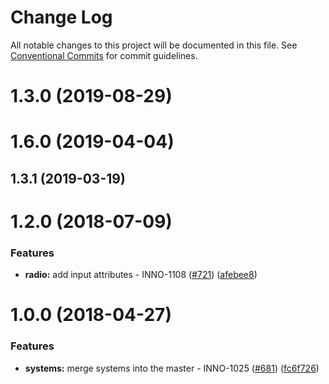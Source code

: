 # Change Log

All notable changes to this project will be documented in this file.
See [Conventional Commits](https://conventionalcommits.org) for commit guidelines.

<a name="1.3.0"></a>
# 1.3.0 (2019-08-29)



<a name="1.6.0"></a>
# 1.6.0 (2019-04-04)



<a name="1.3.1"></a>
## 1.3.1 (2019-03-19)



<a name="1.2.0"></a>
# 1.2.0 (2018-07-09)


### Features

* **radio:** add input attributes - INNO-1108 ([#721](https://github.com/ec-europa/europa-component-library/issues/721)) ([afebee8](https://github.com/ec-europa/europa-component-library/commit/afebee8))



<a name="1.0.0"></a>
# 1.0.0 (2018-04-27)


### Features

* **systems:** merge systems into the master - INNO-1025 ([#681](https://github.com/ec-europa/europa-component-library/issues/681)) ([fc6f726](https://github.com/ec-europa/europa-component-library/commit/fc6f726))
